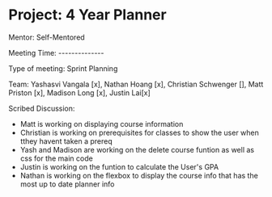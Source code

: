 # Project: 4 Year Planner
Mentor: Self-Mentored

Meeting Time: --------------

Type of meeting: Sprint Planning

Team: Yashasvi Vangala [x], Nathan Hoang [x], Christian Schwenger [], Matt Priston [x], Madison Long [x], Justin Lai[x]

Scribed Discussion:

- Matt is working on displaying course information
- Christian is working on prerequisites for classes to show the user when tthey havent taken a prereq
- Yash and Madison are working on the delete course funtion as well as css for the main code
- Justin is working on the funtion to calculate the User's GPA
- Nathan is working on the flexbox to display the course info that has the most up to date planner info
